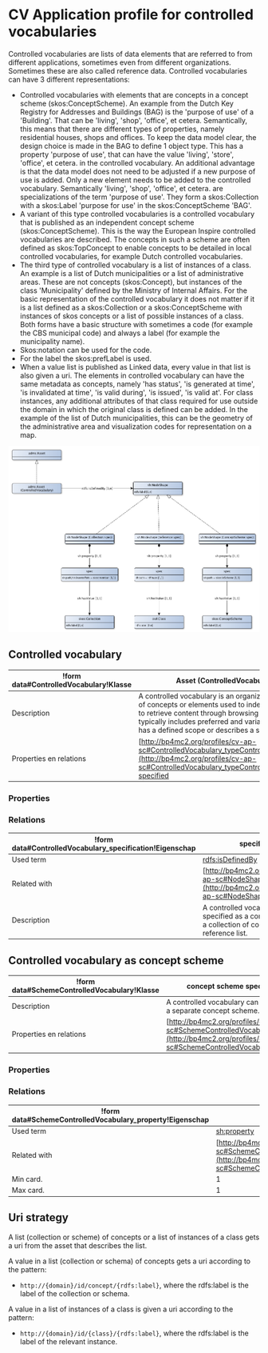 # CV Application profile for controlled vocabularies


Controlled vocabularies are lists of data elements that are referred to from different applications, sometimes even from different organizations. Sometimes these are also called reference data. Controlled vocabularies can have 3 different representations:
* Controlled vocabularies with elements that are concepts in a concept scheme (skos:ConceptScheme). An example from the Dutch Key Registry for Addresses and Buildings (BAG) is the 'purpose of use' of a 'Building'. That can be 'living', 'shop', 'office', et cetera. Semantically, this means that there are different types of properties, namely residential houses, shops and offices. To keep the data model clear, the design choice is made in the BAG to define 1 object type. This has a property 'purpose of use', that can have the value 'living', 'store', 'office', et cetera. in the controlled vocabulary. An additional advantage is that the data model does not need to be adjusted if a new purpose of use is added. Only a new element needs to be added to the controlled vocabulary. Semantically 'living', 'shop', 'office', et cetera. are specializations of the term 'purpose of use'. They form a skos:Collection with a skos:Label 'purpose for use' in the skos:ConceptScheme 'BAG'.
* A variant of this type controlled vocabularies is a controlled vocabulary that is published as an independent concept scheme (skos:ConceptScheme). This is the way the European Inspire controlled vocabularies are described. The concepts in such a scheme are often defined as skos:TopConcept to enable concepts to be detailed in local controlled vocabularies, for example Dutch controlled vocabularies.
* The third type of controlled vocabulary is a list of instances of a class. An example is a list of Dutch municipalities or a list of administrative areas. These are not concepts (skos:Concept), but instances of the class 'Municipality' defined by the Ministry of Internal Affairs.
For the basic representation of the controlled vocabulary it does not matter if it is a list defined as a skos:Collection or a skos:ConceptScheme with instances of skos concepts or a list of possible instances of a class. Both forms have a basic structure with sometimes a code (for example the CBS municipal code) and always a label (for example the municipality name).
* Skos:notation can be used for the code.
* For the label the skos:prefLabel is used.
* When a value list is published as Linked data, every value in that list is also given a uri.
The elements in controlled vocabulary can have the same metadata as concepts, namely 'has status', 'is generated at time', 'is invalidated at time', 'is valid during', 'is issued', 'is valid at'.
For class instances, any additional attributes of that class required for use outside the domain in which the original class is defined can be added. In the example of the list of Dutch municipalities, this can be the geometry of the administrative area and visualization codes for representation on a map.


![](cv-ap-sc.png)

## Controlled vocabulary

|!form data#ControlledVocabulary!Klasse|Asset (ControlledVocabulary)
|----------|------
|Description|A controlled vocabulary is an organized arrangement of concepts or elements used to index content and/or to retrieve content through browsing or searching. It typically includes preferred and variant terms and has a defined scope or describes a specific domain.
|Properties en relations|[http://bp4mc2.org/profiles/cv-ap-sc#ControlledVocabulary_typeControlledVocabulary](http://bp4mc2.org/profiles/cv-ap-sc#ControlledVocabulary_typeControlledVocabulary), [specified](#ControlledVocabulary_specification)


### Properties


### Relations

|!form data#ControlledVocabulary_specification!Eigenschap|specified
|----------|------
|Used term|[rdfs:isDefinedBy](http://www.w3.org/2000/01/rdf-schema#isDefinedBy)
|Related with|[http://bp4mc2.org/profiles/cv-ap-sc#NodeShape](http://bp4mc2.org/profiles/cv-ap-sc#NodeShape)
|Description|A controlled vocabulary can be specified as a concept scheme, a collection of concepts or as a reference list.


## Controlled vocabulary as concept scheme

|!form data#SchemeControlledVocabulary!Klasse|concept scheme specification
|----------|------
|Description|A controlled vocabulary can be specified as a separate concept scheme.
|Properties en relations|[http://bp4mc2.org/profiles/cv-ap-sc#SchemeControlledVocabulary_property](http://bp4mc2.org/profiles/cv-ap-sc#SchemeControlledVocabulary_property)


### Properties


### Relations

|!form data#SchemeControlledVocabulary_property!Eigenschap|Waarde
|----------|------
|Used term|[sh:property](http://www.w3.org/ns/shacl#property)
|Related with|[http://bp4mc2.org/profiles/cv-ap-sc#SchemeControlledVocabularySpec](http://bp4mc2.org/profiles/cv-ap-sc#SchemeControlledVocabularySpec)
|Min card.|1
|Max card.|1


## Uri strategy


A list (collection or scheme) of concepts or a list of instances of a class gets a uri from the asset that describes the list.

A value in a list (collection or schema) of concepts gets a uri according to the pattern:
* `http://{domain}/id/concept/{rdfs:label}`, where the rdfs:label is the label of the collection or schema.

A value in a list of instances of a class is given a uri according to the pattern:
* `http://{domain}/id/{class}/{rdfs:label}`, where the rdfs:label is the label of the relevant instance.


